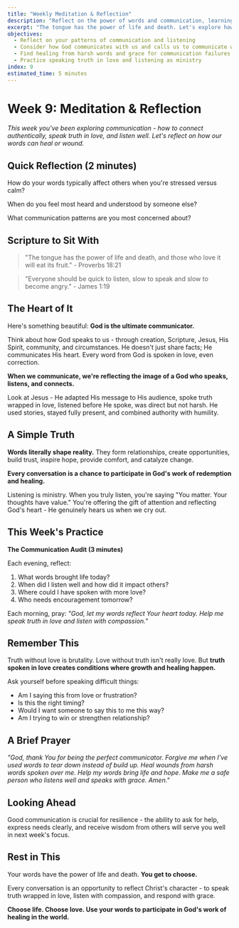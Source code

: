```yaml
---
title: "Weekly Meditation & Reflection"
description: "Reflect on the power of words and communication, learning to speak truth in love and listen as an act of ministry"
excerpt: "The tongue has the power of life and death. Let's explore how our words can build bridges, not walls."
objectives:
  - Reflect on your patterns of communication and listening
  - Consider how God communicates with us and calls us to communicate with others
  - Find healing from harsh words and grace for communication failures
  - Practice speaking truth in love and listening as ministry
index: 9
estimated_time: 5 minutes
---
```


# Week 9: Meditation & Reflection

_This week you've been exploring communication - how to connect authentically, speak truth in love, and listen well. Let's reflect on how our words can heal or wound._

## Quick Reflection (2 minutes)

How do your words typically affect others when you're stressed versus calm?

When do you feel most heard and understood by someone else?

What communication patterns are you most concerned about?

## Scripture to Sit With

> "The tongue has the power of life and death, and those who love it will eat its fruit." - Proverbs 18:21

> "Everyone should be quick to listen, slow to speak and slow to become angry." - James 1:19

## The Heart of It

Here's something beautiful: **God is the ultimate communicator.**

Think about how God speaks to us - through creation, Scripture, Jesus, His Spirit, community, and circumstances. He doesn't just share facts; He communicates His heart. Every word from God is spoken in love, even correction.

**When we communicate, we're reflecting the image of a God who speaks, listens, and connects.**

Look at Jesus - He adapted His message to His audience, spoke truth wrapped in love, listened before He spoke, was direct but not harsh. He used stories, stayed fully present, and combined authority with humility.

## A Simple Truth

**Words literally shape reality.** They form relationships, create opportunities, build trust, inspire hope, provide comfort, and catalyze change.

**Every conversation is a chance to participate in God's work of redemption and healing.**

Listening is ministry. When you truly listen, you're saying "You matter. Your thoughts have value." You're offering the gift of attention and reflecting God's heart - He genuinely hears us when we cry out.

## This Week's Practice

**The Communication Audit (3 minutes)**

Each evening, reflect:

1. What words brought life today?
2. When did I listen well and how did it impact others?
3. Where could I have spoken with more love?
4. Who needs encouragement tomorrow?

Each morning, pray: _"God, let my words reflect Your heart today. Help me speak truth in love and listen with compassion."_

## Remember This

Truth without love is brutality. Love without truth isn't really love. But **truth spoken in love creates conditions where growth and healing happen.**

Ask yourself before speaking difficult things:

- Am I saying this from love or frustration?
- Is this the right timing?
- Would I want someone to say this to me this way?
- Am I trying to win or strengthen relationship?

## A Brief Prayer

_"God, thank You for being the perfect communicator. Forgive me when I've used words to tear down instead of build up. Heal wounds from harsh words spoken over me. Help my words bring life and hope. Make me a safe person who listens well and speaks with grace. Amen."_

## Looking Ahead

Good communication is crucial for resilience - the ability to ask for help, express needs clearly, and receive wisdom from others will serve you well in next week's focus.

## Rest in This

Your words have the power of life and death. **You get to choose.**

Every conversation is an opportunity to reflect Christ's character - to speak truth wrapped in love, listen with compassion, and respond with grace.

**Choose life. Choose love. Use your words to participate in God's work of healing in the world.**
